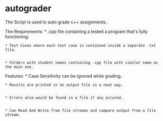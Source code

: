 # autograder

The Script is used to auto grade c++ assignments.

The Requirements:
    * .cpp file containing a tested a program that's fully functioning.
    
    
    * Test Cases where each test case is contained inside a separate .txt file.
    
    
    * Folders with student names containing .cpp file with similar name as the main one.

Features:
    * Case Sensitivity can be ignored while grading.
    
    
    * Results are printed in an output File in a neat way.
    
    
    * Errors also would be found in a file if any occured.
    
    
    * Can Read And Write from file streams and compare output from a file stream.
